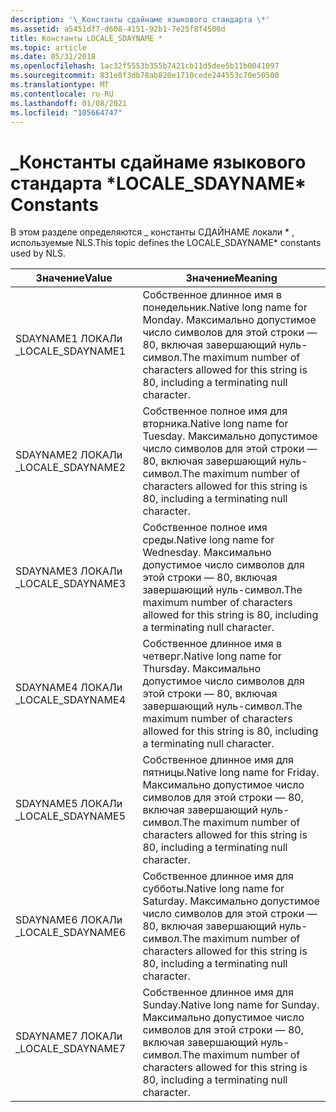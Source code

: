 ```yaml
---
description: '\_Константы сдайнаме языкового стандарта \*'
ms.assetid: a5451df7-d608-4151-92b1-7e25f8f4500d
title: Константы LOCALE_SDAYNAME *
ms.topic: article
ms.date: 05/31/2018
ms.openlocfilehash: 1ac32f5553b355b7421cb11d5dee5b11b0041097
ms.sourcegitcommit: 831e8f3db78ab820e1710cede244553c70e50500
ms.translationtype: MT
ms.contentlocale: ru-RU
ms.lasthandoff: 01/08/2021
ms.locfileid: "105664747"
---
```

# <a name="locale_sdayname-constants"></a><span data-ttu-id="219fa-103">\_Константы сдайнаме языкового стандарта \*</span><span class="sxs-lookup"><span data-stu-id="219fa-103">LOCALE\_SDAYNAME\* Constants</span></span>

<span data-ttu-id="219fa-104">В этом разделе определяются \_ константы СДАЙНАМЕ локали \* , используемые NLS.</span><span class="sxs-lookup"><span data-stu-id="219fa-104">This topic defines the LOCALE\_SDAYNAME\* constants used by NLS.</span></span>



| <span data-ttu-id="219fa-105">Значение</span><span class="sxs-lookup"><span data-stu-id="219fa-105">Value</span></span>             | <span data-ttu-id="219fa-106">Значение</span><span class="sxs-lookup"><span data-stu-id="219fa-106">Meaning</span></span>                                                                                                                                 |
|-------------------|-----------------------------------------------------------------------------------------------------------------------------------------|
| <span data-ttu-id="219fa-107">SDAYNAME1 ЛОКАЛи \_</span><span class="sxs-lookup"><span data-stu-id="219fa-107">LOCALE\_SDAYNAME1</span></span> | <span data-ttu-id="219fa-108">Собственное длинное имя в понедельник.</span><span class="sxs-lookup"><span data-stu-id="219fa-108">Native long name for Monday.</span></span> <span data-ttu-id="219fa-109">Максимально допустимое число символов для этой строки — 80, включая завершающий нуль-символ.</span><span class="sxs-lookup"><span data-stu-id="219fa-109">The maximum number of characters allowed for this string is 80, including a terminating null character.</span></span>    |
| <span data-ttu-id="219fa-110">SDAYNAME2 ЛОКАЛи \_</span><span class="sxs-lookup"><span data-stu-id="219fa-110">LOCALE\_SDAYNAME2</span></span> | <span data-ttu-id="219fa-111">Собственное полное имя для вторника.</span><span class="sxs-lookup"><span data-stu-id="219fa-111">Native long name for Tuesday.</span></span> <span data-ttu-id="219fa-112">Максимально допустимое число символов для этой строки — 80, включая завершающий нуль-символ.</span><span class="sxs-lookup"><span data-stu-id="219fa-112">The maximum number of characters allowed for this string is 80, including a terminating null character.</span></span>   |
| <span data-ttu-id="219fa-113">SDAYNAME3 ЛОКАЛи \_</span><span class="sxs-lookup"><span data-stu-id="219fa-113">LOCALE\_SDAYNAME3</span></span> | <span data-ttu-id="219fa-114">Собственное полное имя среды.</span><span class="sxs-lookup"><span data-stu-id="219fa-114">Native long name for Wednesday.</span></span> <span data-ttu-id="219fa-115">Максимально допустимое число символов для этой строки — 80, включая завершающий нуль-символ.</span><span class="sxs-lookup"><span data-stu-id="219fa-115">The maximum number of characters allowed for this string is 80, including a terminating null character.</span></span> |
| <span data-ttu-id="219fa-116">SDAYNAME4 ЛОКАЛи \_</span><span class="sxs-lookup"><span data-stu-id="219fa-116">LOCALE\_SDAYNAME4</span></span> | <span data-ttu-id="219fa-117">Собственное длинное имя в четверг.</span><span class="sxs-lookup"><span data-stu-id="219fa-117">Native long name for Thursday.</span></span> <span data-ttu-id="219fa-118">Максимально допустимое число символов для этой строки — 80, включая завершающий нуль-символ.</span><span class="sxs-lookup"><span data-stu-id="219fa-118">The maximum number of characters allowed for this string is 80, including a terminating null character.</span></span>  |
| <span data-ttu-id="219fa-119">SDAYNAME5 ЛОКАЛи \_</span><span class="sxs-lookup"><span data-stu-id="219fa-119">LOCALE\_SDAYNAME5</span></span> | <span data-ttu-id="219fa-120">Собственное длинное имя для пятницы.</span><span class="sxs-lookup"><span data-stu-id="219fa-120">Native long name for Friday.</span></span> <span data-ttu-id="219fa-121">Максимально допустимое число символов для этой строки — 80, включая завершающий нуль-символ.</span><span class="sxs-lookup"><span data-stu-id="219fa-121">The maximum number of characters allowed for this string is 80, including a terminating null character.</span></span>    |
| <span data-ttu-id="219fa-122">SDAYNAME6 ЛОКАЛи \_</span><span class="sxs-lookup"><span data-stu-id="219fa-122">LOCALE\_SDAYNAME6</span></span> | <span data-ttu-id="219fa-123">Собственное длинное имя для субботы.</span><span class="sxs-lookup"><span data-stu-id="219fa-123">Native long name for Saturday.</span></span> <span data-ttu-id="219fa-124">Максимально допустимое число символов для этой строки — 80, включая завершающий нуль-символ.</span><span class="sxs-lookup"><span data-stu-id="219fa-124">The maximum number of characters allowed for this string is 80, including a terminating null character.</span></span>  |
| <span data-ttu-id="219fa-125">SDAYNAME7 ЛОКАЛи \_</span><span class="sxs-lookup"><span data-stu-id="219fa-125">LOCALE\_SDAYNAME7</span></span> | <span data-ttu-id="219fa-126">Собственное длинное имя для Sunday.</span><span class="sxs-lookup"><span data-stu-id="219fa-126">Native long name for Sunday.</span></span> <span data-ttu-id="219fa-127">Максимально допустимое число символов для этой строки — 80, включая завершающий нуль-символ.</span><span class="sxs-lookup"><span data-stu-id="219fa-127">The maximum number of characters allowed for this string is 80, including a terminating null character.</span></span>    |



 

 

 



